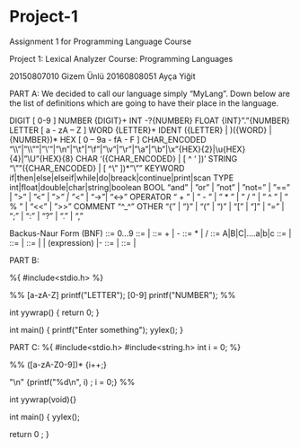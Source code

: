# Project-1
Assignment 1 for Programming Language Course

Project 1: Lexical Analyzer
Course: Programming Languages

20150807010     Gizem Ünlü
20160808051	Ayça Yiğit



PART A:
We decided to call our language simply “MyLang”. Down below are the list of definitions which are going to have their place in the language.

DIGIT			[ 0-9 ]
NUMBER		{DIGIT}+
INT			-?{NUMBER}
FLOAT			{INT}”.”{NUMBER}
LETTER			[ a - zA – Z ]
WORD			{LETTER}+
IDENT			({LETTER} | )({WORD} | {NUMBER})*
HEX			[ 0 – 9a - fA - F ]
CHAR_ENCODED	“\\\\”|”\\\””|”\\’”|”\\n”|”\\t”|”\\f”|”\\v”|”\\r”|”\\a”|”\\b”|\\x”{HEX}{2}|\\u{HEX}{4}|”\\U”{HEX}{8}
CHAR			‘({CHAR_ENCODED} | [ ^ ‘ ])’
STRING			“\””({CHAR_ENCODED} | [ ^\” ])*”\””
KEYWORD		if|then|else|elseif|while|do|breack|continue|print|scan
TYPE			int|float|double|char|string|boolean
BOOL			“and” | ”or” | ”not” | ”not=” | ”==” | ”>” | ”<” | ”>_” | ”_<” | “->”| “<->”
OPERATOR		“ + ” | ” - ” | ” * ” | ” / ” | ” ^ ” | ” % ” | “<<” | ”>>”
COMMENT		“^_^”
OTHER			“{” | “}” | “(” | “)” | “[” | “]” | “=” | “;” | “:” | “?” | “.” | “,” 

Backus-Naur Form (BNF)
<digit> ::= 0…9
<integer> ::= <digit> | <digit><integer>
<expression op> ::= + | -
<mult op> ::= * | /
<letter> ::= A|B|C|….a|b|c
<word> ::= <letter>|<letter><word>
<identifier> ::= <letter> | <letter> <identifier>
<term> ::= <identifier> | <integer> | (expression) |- <term>
<mult> ::= <term> | <term> <mult op> <mult>
<expression> ::= <term> | <identifier> <expression op> <mult>


PART B:

%{
        #include<stdio.h>
%}

%%
[a-zA-Z]                printf("LETTER");
[0-9]                   printf("NUMBER");
%%

int yywrap()
{
return 0;
}

int main()
{
printf("Enter something");
yylex();
}

PART C:
%{
#include<stdio.h>
#include<string.h>
int i = 0;
%}

%%
([a-zA-Z0-9])*   {i++;}


"\n" {printf("%d\n", i) ; i = 0;}
%%

int yywrap(void){}

int main()
{
yylex();

return 0 ;
}

